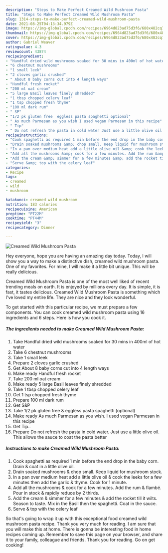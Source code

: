 ```yaml
---
description: "Steps to Make Perfect Creamed Wild Mushroom Pasta"
title: "Steps to Make Perfect Creamed Wild Mushroom Pasta"
slug: 1314-steps-to-make-perfect-creamed-wild-mushroom-pasta
date: 2021-08-25T04:13:34.979Z
image: https://img-global.cpcdn.com/recipes/6964d823ad75d3f6/680x482cq70/creamed-wild-mushroom-pasta-recipe-main-photo.jpg
thumbnail: https://img-global.cpcdn.com/recipes/6964d823ad75d3f6/680x482cq70/creamed-wild-mushroom-pasta-recipe-main-photo.jpg
cover: https://img-global.cpcdn.com/recipes/6964d823ad75d3f6/680x482cq70/creamed-wild-mushroom-pasta-recipe-main-photo.jpg
author: Gabriel Weaver
ratingvalue: 4.3
reviewcount: 43874
recipeingredient:
- "Handful dried wild mushrooms soaked for 30 mins in 400ml of hot water"
- "6 chestnut mushrooms"
- "1 small leek"
- "2 cloves garlic crushed"
- " About 8 baby corns cut into 4 length ways"
- "Handful fresh rocket"
- "200 ml oat cream"
- "5 large Basil leaves finely shredded"
- "1 tbsp chopped celery leaf"
- "1 tsp chopped fresh thyme"
- "100 ml dark rum"
- " SP"
- "1/2 pk gluten free  eggless pasta spaghetti optional"
- " As much Parmesan as you wish I used vegan Parmesan in this recipe"
- " Tip"
- " Do not refresh the pasta in cold water Just use a little olive oil This allows the sauce to coat the pasta better"
recipeinstructions:
- "Cook spaghetti as required 1 min before the end drop in the baby corn. Drain &amp; coat in a little olive oil."
- "Drain soaked mushrooms &amp; chop small. Keep liquid for mushroom stock."
- "In a pan over medium heat add a little olive oil &amp; cook the leeks for a few minutes then add the garlic &amp; thyme. Cook for 1 minute."
- "Add all the mushrooms &amp; cook for a few minutes. Add the rum &amp; flambé. Pour in stock &amp; rapidly reduce by 2 thirds."
- "Add the cream &amp; simmer for a few minutes &amp; add the rocket till it wilts. Season to taste. Mix in the Basil then the spaghetti. Coat in the sauce."
- "Serve &amp; top with the celery leaf"
categories:
- Recipe
tags:
- creamed
- wild
- mushroom

katakunci: creamed wild mushroom 
nutrition: 183 calories
recipecuisine: American
preptime: "PT22M"
cooktime: "PT44M"
recipeyield: "3"
recipecategory: Dinner

---
```



![Creamed Wild Mushroom Pasta](https://img-global.cpcdn.com/recipes/6964d823ad75d3f6/680x482cq70/creamed-wild-mushroom-pasta-recipe-main-photo.jpg)

Hey everyone, hope you are having an amazing day today. Today, I will show you a way to make a distinctive dish, creamed wild mushroom pasta. One of my favorites. For mine, I will make it a little bit unique. This will be really delicious.



Creamed Wild Mushroom Pasta is one of the most well liked of recent trending meals on earth. It is enjoyed by millions every day. It is simple, it is fast, it tastes delicious. Creamed Wild Mushroom Pasta is something which I've loved my entire life. They are nice and they look wonderful.


To get started with this particular recipe, we must prepare a few components. You can cook creamed wild mushroom pasta using 16 ingredients and 6 steps. Here is how you cook it.

<!--inarticleads1-->

##### The ingredients needed to make Creamed Wild Mushroom Pasta:

1. Take Handful dried wild mushrooms soaked for 30 mins in 400ml of hot water
1. Take 6 chestnut mushrooms
1. Take 1 small leek
1. Prepare 2 cloves garlic crushed
1. Get  About 8 baby corns cut into 4 length ways
1. Make ready Handful fresh rocket
1. Take 200 ml oat cream
1. Make ready 5 large Basil leaves finely shredded
1. Take 1 tbsp chopped celery leaf
1. Get 1 tsp chopped fresh thyme
1. Prepare 100 ml dark rum
1. Get  S&amp;P
1. Take 1/2 pk gluten free &amp; eggless pasta spaghetti (optional)
1. Make ready  As much Parmesan as you wish. I used vegan Parmesan in this recipe
1. Get  Tip..
1. Prepare  Do not refresh the pasta in cold water. Just use a little olive oil. This allows the sauce to coat the pasta better




<!--inarticleads2-->

##### Instructions to make Creamed Wild Mushroom Pasta:

1. Cook spaghetti as required 1 min before the end drop in the baby corn. Drain &amp; coat in a little olive oil.
1. Drain soaked mushrooms &amp; chop small. Keep liquid for mushroom stock.
1. In a pan over medium heat add a little olive oil &amp; cook the leeks for a few minutes then add the garlic &amp; thyme. Cook for 1 minute.
1. Add all the mushrooms &amp; cook for a few minutes. Add the rum &amp; flambé. Pour in stock &amp; rapidly reduce by 2 thirds.
1. Add the cream &amp; simmer for a few minutes &amp; add the rocket till it wilts. Season to taste. Mix in the Basil then the spaghetti. Coat in the sauce.
1. Serve &amp; top with the celery leaf




So that's going to wrap it up with this exceptional food creamed wild mushroom pasta recipe. Thank you very much for reading. I am sure that you will make this at home. There is gonna be interesting food in home recipes coming up. Remember to save this page on your browser, and share it to your family, colleague and friends. Thank you for reading. Go on get cooking!
